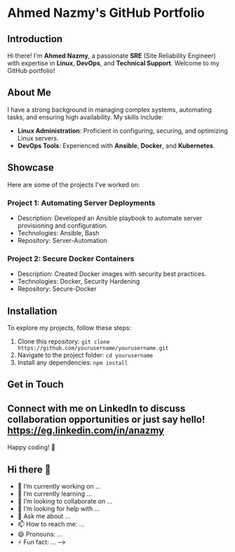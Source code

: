 # Ahmed Nazmy's GitHub Portfolio

## Introduction
Hi there! I'm **Ahmed Nazmy**, a passionate **SRE** (Site Reliability Engineer) with expertise in **Linux**, **DevOps**, and **Technical Support**. Welcome to my GitHub portfolio!

## About Me
I have a strong background in managing complex systems, automating tasks, and ensuring high availability. My skills include:
- **Linux Administration**: Proficient in configuring, securing, and optimizing Linux servers.
- **DevOps Tools**: Experienced with **Ansible**, **Docker**, and **Kubernetes**.

## Showcase
Here are some of the projects I've worked on:

### Project 1: Automating Server Deployments
- Description: Developed an Ansible playbook to automate server provisioning and configuration.
- Technologies: Ansible, Bash
- Repository: Server-Automation

### Project 2: Secure Docker Containers
- Description: Created Docker images with security best practices.
- Technologies: Docker, Security Hardening
- Repository: Secure-Docker

## Installation
To explore my projects, follow these steps:
1. Clone this repository: `git clone https://github.com/yourusername/yourusername.git`
2. Navigate to the project folder: `cd yourusername`
3. Install any dependencies: `npm install`

## Get in Touch
Connect with me on LinkedIn to discuss collaboration opportunities or just say hello!
https://eg.linkedin.com/in/anazmy
---

Happy coding! 🚀


## Hi there 👋


- 🔭 I’m currently working on ...
- 🌱 I’m currently learning ...
- 👯 I’m looking to collaborate on ...
- 🤔 I’m looking for help with ...
- 💬 Ask me about ...
- 📫 How to reach me: ...
- 😄 Pronouns: ...
- ⚡ Fun fact: ...
-->
